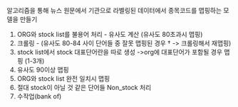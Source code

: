 알고리즘을 통해 뉴스 원문에서 기관으로 라벨링된 데이터에서 종목코드를 맵핑하는 모델을 만들기

1. ORG와 stock list를 불용어 처리 - 유사도 계산 (유사도 80초과시 맵핑)
2. 크롤링 - (유사도 80-84 사이 단어들 중 잘못 맵핑된 경우 † -> 크롤링해서 재맵핑)
3. stock list에서 stock 대표단어란을 따로 생성 ->org에 대표단어가 포함될 경우 맵핑 (1-3개)
4. 유사도 90이상 맵핑
5. ORG와 stock list 완전 일치시 맵핑
6. 절대 stock이 아닐 것 같은 단어들 Non_stock 처리
7. 수작업(bank of)